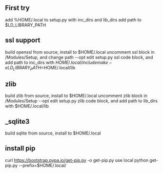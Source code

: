 ## First try
add %HOME/.local to setup.py with inc_dirs and lib_dirs
add path to $LD_LIBRARY_PATH

## ssl support
build openssl from source, install to $HOME/.local
uncomment ssl block in /Modules/Setup, and change path
--opt edit setup.py ssl code block, and add path to inc_dirs with $HOME/.local/include
make -e LD_LIBRARY_PATH=$HOME/.local/lib

## zlib
build zlib from source, install to $HOME/.local
uncomment zlib block in /Modules/Setup
--opt edit setup.py zlib code block, and add path to lib_dirs with $HOME/.local/lib

## _sqlite3
build sqlite from source, install to $HOME/.local

## install pip
curl https://bootstrap.pypa.io/get-pip.py -o get-pip.py
use local python get-pip.py --prefix=$HOME/.local/

